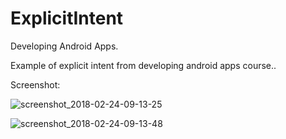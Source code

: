 # ExplicitIntent
Developing Android Apps.

Example of explicit intent from developing android apps course..

Screenshot:

![screenshot_2018-02-24-09-13-25](https://user-images.githubusercontent.com/35850688/36625329-62a5cd82-18d2-11e8-9a84-8a3f463459f8.png) 


![screenshot_2018-02-24-09-13-48](https://user-images.githubusercontent.com/35850688/36625341-904f7fd0-18d2-11e8-89a6-ca8f83565037.png)
